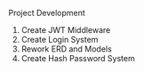 Project Development

1. Create JWT Middleware
2. Create Login System
3. Rework ERD and Models
4. Create Hash Password System
